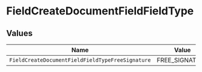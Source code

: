 # FieldCreateDocumentFieldFieldType


## Values

| Name                                             | Value                                            |
| ------------------------------------------------ | ------------------------------------------------ |
| `FieldCreateDocumentFieldFieldTypeFreeSignature` | FREE_SIGNATURE                                   |